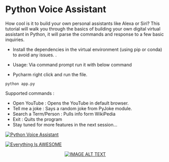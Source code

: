# Python Voice Assistant
How cool is it to build your own personal assistants like Alexa or Siri? This tutorial will walk you through the basics of building your own digital virtual assistant in Python, it will parse the commands and response to a few basic inquiries. 

* Install the dependencies in the virtual environment (using pip or conda) to avoid any issues. .


* Usage: Via command prompt run it with below command
* Pycharm right click and run the file.

```
python app.py
````


Supported commands :
* Open YouTube : Opens the YouTube in default browser.
* Tell me a joke : Says a random joke from PyJoke module.
* Search a Term/Person : Pulls info form WikiPedia
* Exit : Quits the program
* Stay tuned for more features in the next session...

[![Python Voice Assistant](pythonanalysis/img.jpg)](https://www.youtube.com/watch?v=LLZQT9-0l_8&t "Python Voice Assistant")

[![Everything Is AWESOME](//pythonanalysis/img.jpg)](//www.youtube.com/watch?v=StTqXEQ2l-Y "Everything Is AWESOME")

<div align="center">
  <a href="https://www.youtube.com/watch?v=LLZQT9-0l_8&t"><img src="pythonanalysis/img.jpg" alt="IMAGE ALT TEXT"></a>
</div>
